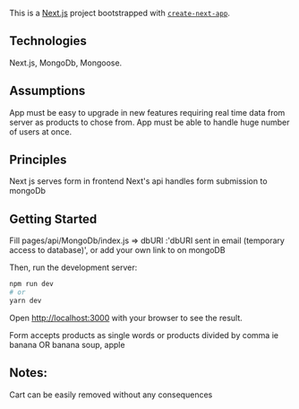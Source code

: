 This is a [Next.js](https://nextjs.org/) project bootstrapped with [`create-next-app`](https://github.com/vercel/next.js/tree/canary/packages/create-next-app).

## Technologies

Next.js, MongoDb, Mongoose.

## Assumptions

App must be easy to upgrade in new features requiring real time data from server as products to chose from.
App must be able to handle huge number of users at once.

## Principles

Next js serves form in frontend
Next's api handles form submission to mongoDb

## Getting Started

Fill pages/api/MongoDb/index.js => dbURI :'dbURI sent in email (temporary access to database)', or add your own link to on mongoDB

Then, run the development server:

```bash
npm run dev
# or
yarn dev
```

Open [http://localhost:3000](http://localhost:3000) with your browser to see the result.

Form accepts products as single words or products divided by comma ie banana OR banana soup, apple

## Notes:

Cart can be easily removed without any consequences
